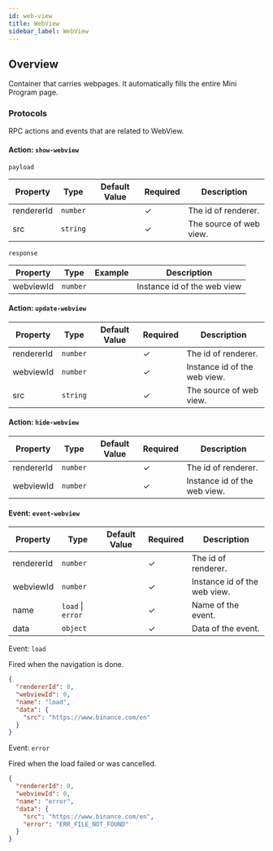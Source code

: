 ```yaml
---
id: web-view
title: WebView
sidebar_label: WebView
---
```


## Overview

Container that carries webpages. It automatically fills the entire Mini Program page.

### Protocols

RPC actions and events that are related to WebView.

#### Action: `show-webview`

`payload`

| Property   | Type     | Default Value | Required | Description             |
| ---------- | -------- | ------------- | -------- | ----------------------- |
| rendererId | `number` |               | ✓        | The id of renderer.     |
| src        | `string` |               | ✓        | The source of web view. |

`response`

| Property  | Type     | Example                      | Description                 |
| --------- | -------- | ---------------------------- | --------------------------- |
| webviewId | `number` |                              | Instance id of the web view |

#### Action: `update-webview`

| Property   | Type     | Default Value | Required | Description                      |
| ---------- | -------- | ------------- | -------- | -------------------------------- |
| rendererId | `number` |               | ✓        | The id of renderer.              |
| webviewId  | `number` |               | ✓        | Instance id of the web view.     |
| src        | `string` |               | ✓        | The source of web view.          |

#### Action: `hide-webview`

| Property   | Type     | Default Value | Required | Description                  |
| ---------- | -------- | ------------- | -------- | ---------------------------- |
| rendererId | `number` |               | ✓        | The id of renderer.          |
| webviewId  | `number` |               | ✓        | Instance id of the web view. |

#### Event: `event-webview`

| Property   | Type              | Default Value | Required | Description                  |
| ---------- | ----------------- | ------------- | -------- | ---------------------------- |
| rendererId | `number`          |               | ✓        | The id of renderer.          |
| webviewId  | `number`          |               | ✓        | Instance id of the web view. |
| name       | `load` \| `error` |               | ✓        | Name of the event.           |
| data       | `object`          |               | ✓        | Data of the event.           |

Event: `load`

Fired when the navigation is done.

```json
{
  "rendererId": 0,
  "webviewId": 0,
  "name": "load",
  "data": {
    "src": "https://www.binance.com/en"
  }
}
```

Event: `error`

Fired when the load failed or was cancelled.

```json
{
  "rendererId": 0,
  "webviewId": 0,
  "name": "error",
  "data": {
    "src": "https://www.binance.com/en",
    "error": "ERR_FILE_NOT_FOUND"
  }
}
```
